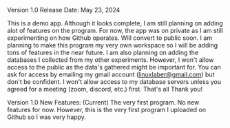 Version 1.0 Release Date: May 23, 2024

This is a demo app. Although it looks complete, I am still planning on adding alot of features on the program. For now, the app was on private as I am still experimenting on how Github operates. Will convert to public soon. I am planning to make this program my very own workspace so I will be adding tons of features in the near future. I am also planning on adding the databases I collected from my other experiments. However, I won't allow access to the public as the data's gathered might be important for. You can ask for access by emailing my gmail account (linuxlaber@gmail.com) but don't be confident. I won't allow access to my database servers unless you agreed for a meeting (zoom, discord, etc.) first. That's all Thank you!

Version 1.0 New Features: (Current)
The very first program. No new features for now. However, this is the very first program I uploaded on Github so I was very happy.

